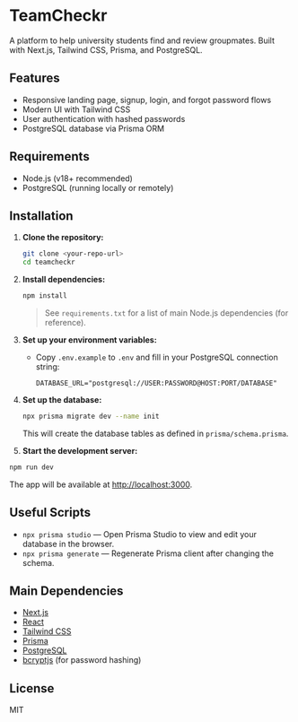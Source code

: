 # TeamCheckr

A platform to help university students find and review groupmates. Built with Next.js, Tailwind CSS, Prisma, and PostgreSQL.

## Features
- Responsive landing page, signup, login, and forgot password flows
- Modern UI with Tailwind CSS
- User authentication with hashed passwords
- PostgreSQL database via Prisma ORM

## Requirements
- Node.js (v18+ recommended)
- PostgreSQL (running locally or remotely)

## Installation

1. **Clone the repository:**
   ```bash
   git clone <your-repo-url>
   cd teamcheckr
   ```

2. **Install dependencies:**
   ```bash
   npm install
   ```
   > See `requirements.txt` for a list of main Node.js dependencies (for reference).

3. **Set up your environment variables:**
   - Copy `.env.example` to `.env` and fill in your PostgreSQL connection string:
     ```env
     DATABASE_URL="postgresql://USER:PASSWORD@HOST:PORT/DATABASE"
     ```

4. **Set up the database:**
   ```bash
   npx prisma migrate dev --name init
   ```
   This will create the database tables as defined in `prisma/schema.prisma`.

5. **Start the development server:**
```bash
npm run dev
   ```
   The app will be available at [http://localhost:3000](http://localhost:3000).

## Useful Scripts
- `npx prisma studio` — Open Prisma Studio to view and edit your database in the browser.
- `npx prisma generate` — Regenerate Prisma client after changing the schema.

## Main Dependencies
- [Next.js](https://nextjs.org/)
- [React](https://react.dev/)
- [Tailwind CSS](https://tailwindcss.com/)
- [Prisma](https://www.prisma.io/)
- [PostgreSQL](https://www.postgresql.org/)
- [bcryptjs](https://www.npmjs.com/package/bcryptjs) (for password hashing)

## License
MIT
